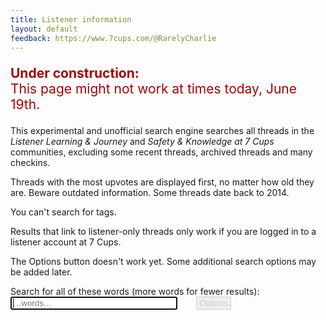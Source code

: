 ```yaml
---
title: Listener information
layout: default
feedback: https://www.7cups.com/@RarelyCharlie
---
```

<p style="color: #a00; font-size: 150%"><b>Under construction:</b><br>This page might not work at times today, June 19th.</p>

<style>
#res p {margin: 0 0 .5ex 0; font-weight: bold; letter-spacing: .75px;}
a {text-decoration: none;}
small {margin-left: 2em; font-weight: normal; letter-spacing: 0;}
button {padding: 2px 4px; border: 1px solid #000; border-radius: 2px; margin-left: 2em;
	color: #ccc; border-color: #ccc;}
input {width: 20em;}
</style>
<script src="https://cdnjs.cloudflare.com/ajax/libs/elasticlunr/0.9.6/elasticlunr.min.js"></script>

This experimental and unofficial search engine searches all threads in the *Listener Learning & Journey* and *Safety & Knowledge at 7 Cups* communities, excluding some recent threads, archived threads and many checkins.

Threads with the most upvotes are displayed first, no matter how old they are. Beware outdated information. Some threads date back to 2014.

You can't search for tags.

Results that link to listener-only threads only work if you are logged in to a listener account at 7 Cups.

The Options button doesn't work yet. Some additional search options may be added later.

<p>Search for all of these words (more words for fewer results):<br>
<input type="text" id="words" onkeydown="searchkey(this)" placeholder="…words…" autocomplete="off" autofocus> <i class="fa fa-search"></i> <button title="Sorry, not implemented yet!">Options <i class="fa fa-caret-down"></i></button></p>
<p><span id="count"><i class="fa fa-spinner fa-spin"></i></span> <span id="display"></span></p>
<div id="res"></div>
<script>
acfi = null
idx = null

count = null
results = null
display = null

config = {
	fields: {
		head: {boost: 2},
		body: {boost: 1},
		},
	bool: 'AND'
	}

months = ['January', 'February', 'March', 'April', 'May', 'June', 'July', 'August', 'September', 'October', 'November', 'December']
urlfrag = (elem, id) => (elem? acfi[elem][id] : acfi.corpus[id].head).replace(/\W/g, '') + '_' + id

initsearch = async function () {
	count = document.getElementById('count')
	
	var r = await fetch('https://rarelycharlie.github.io/assets/info/acfi.json')
	acfi = await r.json()
	
	count.textContent = ''
		
	acfi.cat = {
		149: 'Listener Learning & Journey',
		181: 'Safety & Knowledge at 7 Cups'
		}
	
	idx = elasticlunr.Index.load(acfi.index)

	display = document.getElementById('display')
	results = document.getElementById('res')
	}
initsearch()
		
wait = 0
searchkey = () => {
	if (wait) clearTimeout(wait)
	wait = setTimeout(search, 600)
	}

search = () => {
	var w = document.getElementById('words').value.trim()
	if (w == '') {
		count.hidden = true
		display.hidden = true
		results.innerHTML = ''
		return
		}
	var res = idx.search(w, config)

	var hit = []
	for (let r of res) hit.push(acfi.corpus[r.ref])
	hit = hit.filter(t => t.forum != 1886 && t.forum != 1682) // exclude archive, checkin
	hit = hit.sort((a, b) => b.up - a.up)
		
	var list = '', n = 0
	for (let thread of hit) {
		let url = 'https://www.7cups.com/forum/'
		  + urlfrag('cat', thread.cat) + '/'
		  + urlfrag('forum', thread.forum) + '/'
		  + urlfrag('', thread.id) + '/1/'

		let aa = acfi.author[thread.by].split(','),
			author = aa[0],
			avatar = aa[1],
			profile = author == 'null'? 'unknown' :
				'<a href="https://www.7cups.com/@' + author + '" target="_blank" '
		    		+ 'title="' + author + (author.endsWith('s')? '\'' : '\'s')
				+ ' profile">@' + author + '</a>',
			when = new Date(thread.at * 1000)

		list += '<p><a href="' + url + '" target="_blank" rel="noreferrer noopener">' + thread.head + '</a> '
		  + '<br><small>'
		  + ' <i class="fa fa-arrow-up"></i> ' + thread.up.toLocaleString()
		  + ' by ' + profile 
		  + ' in ' + months[when.getMonth()] + ' ' + when.getFullYear()
		  + '</small></p>\n'
		if (++n == 100) break
		}

	count.hidden = false
	count.textContent = hit.length == 0? 'No threads found.' : (hit.length == 1? '1 thread found.' : hit.length + ' threads found.')
	
	display.hidden = hit.length < 100
	display.textContent = hit.length > 100? 'Displaying first 100.' : ''
	 	
	results.innerHTML = list
	}
</script>
